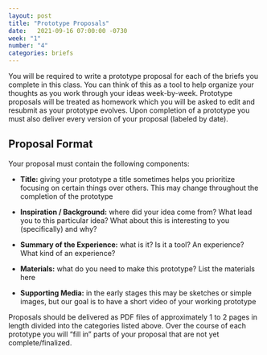 ```yaml
---
layout: post
title: "Prototype Proposals"
date:   2021-09-16 07:00:00 -0730
week: "1"
number: "4"
categories: briefs
---
```


You will be required to write a prototype proposal for each of the briefs you complete in this class. You can think of this as a tool to help organize your thoughts as you work through your ideas week-by-week. Prototype proposals will be treated as homework which you will be asked to edit and resubmit as your prototype evolves. Upon completion of a prototype you must also deliver every version of your proposal (labeled by date).

## Proposal Format

Your proposal must contain the following components:

* **Title:** giving your prototype a title sometimes helps you prioritize focusing on certain things over others. This may change throughout the completion of the prototype

* **Inspiration / Background:** where did your idea come from? What lead you to this particular idea? What about this is interesting to you (specifically) and why?

* **Summary of the Experience:** what is it? Is it a tool? An experience? What kind of an experience?

* **Materials:** what do you need to make this prototype? List the materials here

* **Supporting Media:** in the early stages this may be sketches or simple images, but our goal is to have a short video of your working prototype


Proposals should be delivered as PDF files of approximately 1 to 2 pages in length divided into the categories listed above. Over the course of each prototype you will “fill in” parts of your proposal that are not yet complete/finalized.
